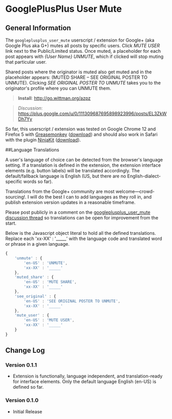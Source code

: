 # GooglePlusPlus User Mute

## General Information
The `googleplusplus_user_mute` userscript / extension for Google+ (aka Google Plus aka G+) mutes all posts by specific users. Click _MUTE USER_ link next to the Public/Limited status. Once muted, a placeholder for each post appears with _{User Name} UNMUTE_, which if clicked will stop muting that particular user.

Shared posts where the originator is muted also get muted and in the placeholder appears: (MUTED SHARE – SEE ORIGINAL POSTER TO UNMUTE). Clicking _SEE ORIGINAL POSTER TO UNMUTE_ takes you to the originator's profile where you can UNMUTE them.

>**Install**: <http://go.wittman.org/azpz>

>_Discussion_: <https://plus.google.com/u/0/111309687695898923996/posts/EL3ZkWDh7Yy>

So far, this userscript / extension was tested on Google Chrome 12 and Firefox 5 with [Greasemonkey](http://www.greasespot.net/) ([download](https://addons.mozilla.org/firefox/748/)) and should also work in Safari with the plugin [NinjaKit](http://d.hatena.ne.jp/os0x/20100612/1276330696) ([download](http://ss-o.net/safari/extension/NinjaKit.safariextz)).

##Language Translations

A user's language of choice can be detected from the browser's language setting. If a translation is defined in the extension, the extension interface elements (e.g. button labels) will be translated accordingly. The default/fallback language is English (US, but there are no English-dialect-specific words so far).

Translations from the Google+ community are most welcome—crowd-sourcing!. I will do the best I can to add languages as they roll in, and publish extension version updates in a reasonable timeframe.

Please post publicly in a comment on the [googleplusplus_user_mute discussion thread]([https://plus.google.com/u/0/111309687695898923996/posts/EL3ZkWDh7Yy) so translations can be open for improvement from the start.

Below is the Javascript object literal to hold all the defined translations. Replace each 'xx-XX' : '_____' with the language code and translated word or phrase in a given language.

```javascript
{
	'unmute' : {
		'en-US' : 'UNMUTE',
		'xx-XX' : '_____'
	},
	'muted_share' : {
		'en-US' : 'MUTE SHARE',
		'xx-XX' : '_____'
	},
	'see_original' : {
		'en-US' : 'SEE ORIGINAL POSTER TO UNMUTE',
		'xx-XX' : '_____'
	},
	'mute_user' : {
		'en-US' : 'MUTE USER',
		'xx-XX' : '_____'
	}
}
```

## Change Log

### Version 0.1.1

- Extension is functionally, language independent, and translation-ready for interface elements. Only the default language English (en-US) is defined so far.

### Version 0.1.0

- Initial Release